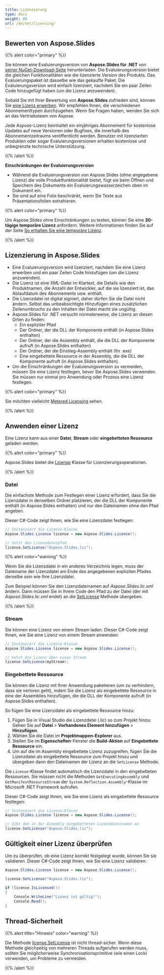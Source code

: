 ```yaml
---
title: Lizenzierung
type: docs
weight: 80
url: /de/net/licensing/
---
```


## **Bewerten von Aspose.Slides**

{{% alert color="primary" %}} 

Sie können eine Evaluierungsversion von **Aspose.Slides für .NET** von [seiner NuGet-Download-Seite](https://www.nuget.org/packages/Aspose.Slides.NET/) herunterladen. Die Evaluierungsversion bietet die gleichen Funktionalitäten wie die lizenzierte Version des Produkts. Das Evaluierungspaket ist dasselbe wie das gekaufte Paket. Die Evaluierungsversion wird einfach lizenziert, nachdem Sie ein paar Zeilen Code hinzugefügt haben (um die Lizenz anzuwenden).

Sobald Sie mit Ihrer Bewertung von **Aspose.Slides** zufrieden sind, können Sie [eine Lizenz erwerben](https://purchase.aspose.com/buy). Wir empfehlen Ihnen, die verschiedenen Abonnementtypen durchzugehen. Wenn Sie Fragen haben, wenden Sie sich an das Vertriebsteam von Aspose.

Jede Aspose-Lizenz beinhaltet ein einjähriges Abonnement für kostenlose Updates auf neue Versionen oder Bugfixes, die innerhalb des Abonnementzeitraums veröffentlicht werden. Benutzer mit lizenzierten Produkten oder sogar Evaluierungsversionen erhalten kostenlose und unbegrenzte technische Unterstützung.

{{% /alert %}} 

**Einschränkungen der Evaluierungsversion**

* Während die Evaluierungsversion von Aspose.Slides (ohne angegebene Lizenz) die volle Produktfunktionalität bietet, fügt sie beim Öffnen und Speichern des Dokuments ein Evaluierungswasserzeichen oben im Dokument ein.
* Sie sind auf eine Folie beschränkt, wenn Sie Texte aus Präsentationsfolien extrahieren.

{{% alert color="primary" %}} 

Um Aspose.Slides ohne Einschränkungen zu testen, können Sie eine **30-tägige temporäre Lizenz** anfordern. Weitere Informationen finden Sie auf der Seite [So erhalten Sie eine temporäre Lizenz](https://purchase.aspose.com/temporary-license).

{{% /alert %}}

## **Lizenzierung in Aspose.Slides**
* Eine Evaluierungsversion wird lizenziert, nachdem Sie eine Lizenz erwerben und ein paar Zeilen Code hinzufügen (um die Lizenz anzuwenden).
* Die Lizenz ist eine XML-Datei im Klartext, die Details wie den Produktnamen, die Anzahl der Entwickler, auf die sie lizenziert ist, das Ablaufdatum des Abonnements usw. enthält.
* Die Lizenzdatei ist digital signiert, daher dürfen Sie die Datei nicht ändern. Selbst das unbeabsichtigte Hinzufügen eines zusätzlichen Zeilenumbruchs zu den Inhalten der Datei macht sie ungültig.
* Aspose.Slides für .NET versucht normalerweise, die Lizenz an diesen Orten zu finden:
  * Ein expliziter Pfad
  * Der Ordner, der die DLL der Komponente enthält (in Aspose.Slides enthalten)
  * Der Ordner, der die Assembly enthält, die die DLL der Komponente aufruft (in Aspose.Slides enthalten)
  * Der Ordner, der die Einstieg-Assembly enthält (Ihr .exe)
  * Eine eingebettete Ressource in der Assembly, die die DLL der Komponente aufruft (in Aspose.Slides enthalten).
* Um die Einschränkungen der Evaluierungsversion zu vermeiden, müssen Sie eine Lizenz festlegen, bevor Sie Aspose.Slides verwenden. Sie müssen nur einmal pro Anwendung oder Prozess eine Lizenz festlegen.

{{% alert color="primary" %}} 

Sie möchten vielleicht [Metered Licensing](https://docs.aspose.com/slides/net/metered-licensing/) sehen.

{{% /alert %}} 

## **Anwenden einer Lizenz**
Eine Lizenz kann aus einer **Datei**, **Stream** oder **eingebetteten Ressource** geladen werden.

{{% alert color="primary" %}}

Aspose.Slides bietet die [License](https://reference.aspose.com/slides/net/aspose.slides/license) Klasse für Lizenzierungsoperationen.

{{% /alert %}} 

### **Datei**
Die einfachste Methode zum Festlegen einer Lizenz erfordert, dass Sie die Lizenzdatei in denselben Ordner platzieren, der die DLL der Komponente enthält (in Aspose.Slides enthalten) und nur den Dateinamen ohne den Pfad angeben.

Dieser C#-Code zeigt Ihnen, wie Sie eine Lizenzdatei festlegen:

``` csharp
// Instanziert die License-Klasse 
Aspose.Slides.License license = new Aspose.Slides.License();

// Setzt den Lizenzdateipfad
license.SetLicense("Aspose.Slides.lic");
```

{{% alert color="warning" %}} 

Wenn Sie die Lizenzdatei in ein anderes Verzeichnis legen, muss der Dateiname der Lizenzdatei am Ende des angegebenen expliziten Pfades derselbe sein wie Ihre Lizenzdatei.

Zum Beispiel können Sie den Lizenzdateinamen auf *Aspose.Slides.lic.xml* ändern. Dann müssen Sie in Ihrem Code den Pfad zu der Datei (der mit *Aspose.Slides.lic.xml* endet) an die [SetLicense](https://reference.aspose.com/slides/net/aspose.slides/license/setlicense/#setlicense_1) Methode übergeben.

{{% /alert %}}

### **Stream**
Sie können eine Lizenz von einem Stream laden. Dieser C#-Code zeigt Ihnen, wie Sie eine Lizenz von einem Stream anwenden:

``` csharp
// Instanziert die License-Klasse 
Aspose.Slides.License license = new Aspose.Slides.License();

// Setzt die Lizenz über einen Stream
license.SetLicense(myStream);
```

### **Eingebettete Ressource**
Sie können die Lizenz mit Ihrer Anwendung paketieren (um zu verhindern, dass sie verloren geht), indem Sie die Lizenz als eingebettete Ressource in eine der Assemblies hinzufügen, die die DLL der Komponente aufruft (in Aspose.Slides enthalten).

So fügen Sie eine Lizenzdatei als eingebettete Ressource hinzu:

1. Fügen Sie in Visual Studio die Lizenzdatei (.lic) so zum Projekt hinzu: Gehen Sie auf **Datei** > **Vorhandenes Element hinzufügen** > **Hinzufügen**.
2. Wählen Sie die Datei im **Projektmappen-Explorer** aus.
3. Stellen Sie im **Eigenschaften**-Fenster die **Build-Aktion** auf **Eingebettete Ressource** ein.
4. Um auf die im Assembly eingebettete Lizenz zuzugreifen, fügen Sie die Lizenzdatei als eingebettete Ressource zum Projekt hinzu und übergeben dann den Dateinamen der Lizenz an die `SetLicense` Methode.

Die `License`-Klasse findet automatisch die Lizenzdatei in den eingebetteten Ressourcen. Sie müssen nicht die Methoden `GetExecutingAssembly` und `GetManifestResourceStream` der `System.Reflection.Assembly`-Klasse im Microsoft .NET Framework aufrufen.

Dieser C#-Code zeigt Ihnen, wie Sie eine Lizenz als eingebettete Ressource festlegen:

``` csharp
// Instanziert die License-Klasse
Aspose.Slides.License license = new Aspose.Slides.License();

// Gibt den in der Assembly eingebetteten Lizenzdateinamen an
license.SetLicense("Aspose.Slides.lic");
```

## **Gültigkeit einer Lizenz überprüfen**

Um zu überprüfen, ob eine Lizenz korrekt festgelegt wurde, können Sie sie validieren. Dieser C#-Code zeigt Ihnen, wie Sie eine Lizenz validieren:

```c#
Aspose.Slides.License license = new Aspose.Slides.License();

license.SetLicense("Aspose.Slides.lic");

if (license.IsLicensed())
{
    Console.WriteLine("Lizenz ist gültig!");
    Console.Read();
}
```

## **Thread-Sicherheit**

{{% alert title="Hinweis" color="warning" %}} 

Die Methode [license.SetLicense](https://reference.aspose.com/slides/net/aspose.slides/license/setlicense/) ist nicht thread-sicher. Wenn diese Methode gleichzeitig von mehreren Threads aufgerufen werden muss, sollten Sie möglicherweise Synchronisationsprimitive (wie einen Lock) verwenden, um Probleme zu vermeiden. 

{{% /alert %}}